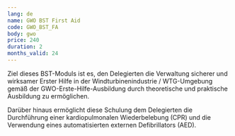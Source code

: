 ```yaml
---
lang: de
name: GWO BST First Aid
code: GWO_BST_FA
body: gwo
price: 240
duration: 2
months_valid: 24
---
```


Ziel dieses BST-Moduls ist es, den Delegierten die Verwaltung sicherer und wirksamer Erster Hilfe in der Windturbinenindustrie / WTG-Umgebung gemäß der GWO-Erste-Hilfe-Ausbildung durch theoretische und praktische Ausbildung zu ermöglichen.

Darüber hinaus ermöglicht diese Schulung dem Delegierten die Durchführung einer kardiopulmonalen Wiederbelebung (CPR) und die Verwendung eines automatisierten externen Defibrillators (AED).